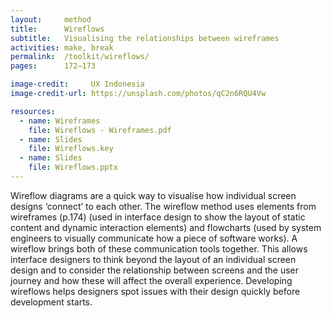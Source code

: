 ```yaml
---
layout:     method
title:      Wireflows
subtitle:   Visualising the relationships between wireframes
activities: make, break
permalink:  /toolkit/wireflows/
pages:      172–173

image-credit:     UX Indonesia
image-credit-url: https://unsplash.com/photos/qC2n6RQU4Vw

resources:
  - name: Wireframes
    file: Wireflows - Wireframes.pdf
  - name: Slides
    file: Wireflows.key
  - name: Slides
    file: Wireflows.pptx
---
```


Wireflow diagrams are a quick way to visualise how individual screen designs ‘connect’ to each other. The wireflow method uses elements from wireframes (p.174) (used in interface design to show the layout of static content and dynamic interaction elements) and flowcharts (used by system engineers to visually communicate how a piece of software works). A wireflow brings both of these communication tools together. This allows interface designers to think beyond the layout of an individual screen design and to consider the relationship between screens and the user journey and how these will affect the overall experience. Developing wireflows helps designers spot issues with their design quickly before development starts.
